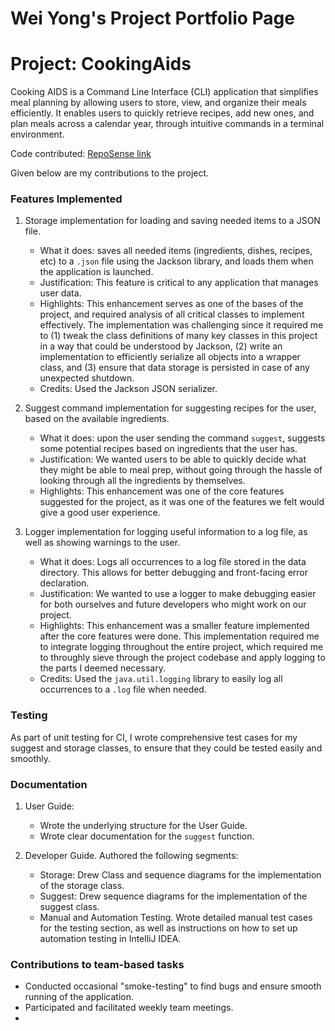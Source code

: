 # Wei Yong's Project Portfolio Page 

# Project: CookingAids 

Cooking AIDS is a Command Line Interface (CLI) application that simplifies meal planning by allowing users to store, 
view, and organize their meals efficiently. It enables users to quickly retrieve recipes, add new ones, and plan 
meals across a calendar year, through intuitive commands in a terminal environment.

Code contributed: [RepoSense link](https://nus-cs2113-ay2425s2.github.io/tp-dashboard/?search=whalesyong&breakdown=true&sort=groupTitle%20dsc&sortWithin=title&since=2025-02-21&timeframe=commit&mergegroup=&groupSelect=groupByRepos&checkedFileTypes=docs~functional-code~test-code~other)

Given below are my contributions to the project. 

### Features Implemented 
1. Storage implementation for loading and saving needed items to a JSON file.

   - What it does: saves all needed items (ingredients, dishes, recipes, etc) to a `.json` file using the Jackson 
   library, and loads them when the application is launched.
   - Justification: This feature is critical to any application that manages user data. 
   - Highlights: This enhancement serves as  one of the bases of the project, and required analysis of all critical 
   classes to implement effectively. 
   The implementation was challenging since it required me to (1) tweak the class definitions of many key classes in 
   this project in a way that could be understood by Jackson, (2) write an 
   implementation to efficiently serialize all objects into a wrapper class, and (3) ensure that data storage is 
   persisted in case of any unexpected shutdown. 
   - Credits: Used the Jackson JSON serializer. 
2. Suggest command implementation for suggesting recipes for the user, based on the available ingredients.
   
   - What it does: upon the user sending the command `suggest`, suggests some potential recipes based on ingredients 
   that the user has. 
   - Justification:  We wanted users to be able to quickly decide what they might be able to meal prep, without going
   through the hassle of looking through all the ingredients by themselves. 
   - Highlights: This enhancement was one of the core features suggested for the project, as it was one of the features
   we felt would give a good user experience. 
3. Logger implementation for logging useful information to a log file, as well as showing warnings to the user. 
   
   - What it does: Logs all occurrences to a log file stored in the data directory. This allows for better debugging
   and front-facing error declaration. 
   - Justification: We wanted to use a logger to make debugging easier for both ourselves and future developers
   who might work on our project. 
   - Highlights: This enhancement was a smaller feature implemented after the core features were done. This 
   implementation required me to integrate logging throughout the entire project, which required me to throughly sieve 
   through the project codebase and apply logging to the parts I deemed necessary.
   - Credits: Used the `java.util.logging` library to easily log all occurrences to a `.log` file when needed. 

### Testing 
As part of unit testing for CI, I wrote comprehensive test cases for my suggest and storage classes, to ensure that 
they could be tested easily and smoothly. 


### Documentation 
1. User Guide: 
   
   - Wrote the underlying structure for the User Guide. 
   - Wrote clear documentation for the `suggest` function.

2. Developer Guide. Authored the following segments:
   
   - Storage: Drew Class and sequence diagrams for the implementation of the storage class. 
   - Suggest: Drew sequence diagrams for the implementation of the suggest class. 
   - Manual and Automation Testing. Wrote detailed manual test cases for the testing section, as well as instructions 
   on how to set up automation testing in IntelliJ IDEA.


### Contributions to team-based tasks
- Conducted occasional "smoke-testing" to find bugs and ensure smooth running of the application. 
- Participated and facilitated weekly team meetings. 
- 

